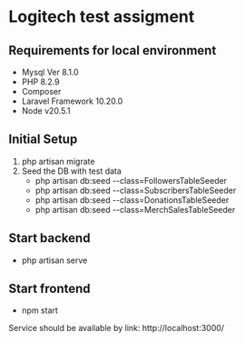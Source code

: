 # Logitech test assigment

## Requirements for local environment

* Mysql  Ver 8.1.0
* PHP 8.2.9
* Composer
* Laravel Framework 10.20.0
* Node v20.5.1

## Initial Setup

1) php artisan migrate
2) Seed the DB with test data
   * php artisan db:seed --class=FollowersTableSeeder
   * php artisan db:seed --class=SubscribersTableSeeder
   * php artisan db:seed --class=DonationsTableSeeder
   * php artisan db:seed --class=MerchSalesTableSeeder
   
## Start backend 
 * php artisan serve
 
## Start frontend
 * npm start
 
 Service should be available by link: 
 http://localhost:3000/
